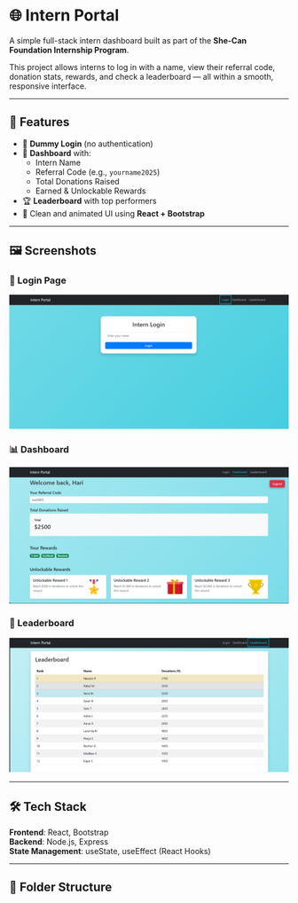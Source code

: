 # 🌐 Intern Portal

A simple full-stack intern dashboard built as part of the **She-Can Foundation Internship Program**.

This project allows interns to log in with a name, view their referral code, donation stats, rewards, and check a leaderboard — all within a smooth, responsive interface.

---

## 🚀 Features

- 🔐 **Dummy Login** (no authentication)
- 🧑 **Dashboard** with:
  - Intern Name
  - Referral Code (e.g., `yourname2025`)
  - Total Donations Raised
  - Earned & Unlockable Rewards
- 🏆 **Leaderboard** with top performers
- 🎨 Clean and animated UI using **React + Bootstrap**

---

## 🖼️ Screenshots

### 🔑 Login Page
<img src="img/Login.png" alt="Login Page" width="600"/>

### 📊 Dashboard
<img src="img/Dashboard.png" alt="Dashboard" width="600"/>

### 🏅 Leaderboard
<img src="img/Leaderboard.png" alt="Leaderboard" width="600"/>

---

## 🛠️ Tech Stack

**Frontend**: React, Bootstrap  
**Backend**: Node.js, Express  
**State Management**: useState, useEffect (React Hooks)

---

## 📂 Folder Structure

